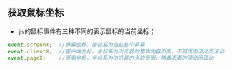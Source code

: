 ## 获取鼠标坐标

- `js`的鼠标事件有三种不同的表示鼠标的当前坐标；

```js
event.screenX;	//屏幕坐标，坐标系为当前整个屏幕
event.clientX;	//客户端坐标，坐标系为浏览器的整体内容页面，不随页面滚动而滚动
event.pageX;	//页面坐标，坐标系为浏览器的当前页面，随着页面的滚动而滚动
```

